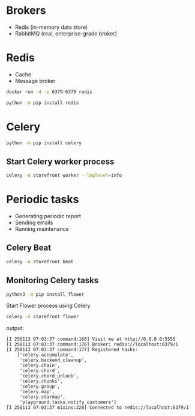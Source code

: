 # Brokers

- Redis (in-memory data store)
- RabbitMQ (real, enterprise-grade broker)

# Redis
- Cache
- Message broker

```bash
docker run -d -p 6379:6379 redis
```

```bash
python -m pip install redis
```

# Celery

```bash
python -m pip install celery
```

## Start Celery worker process

```bash
celery -A storefront worker --loglevel=info
```




# Periodic tasks

- Generating periodic report
- Sending emails
- Running maintenance

## Celery Beat

```bash
celery -A storefront beat
```



## Monitoring Celery tasks

```bash
python3 -m pip install flower
```

Start Flower process using Celery

```bash
celery -A storefront flower
```

output:
```aiignore
[I 250113 07:03:37 command:168] Visit me at http://0.0.0.0:5555
[I 250113 07:03:37 command:176] Broker: redis://localhost:6379/1
[I 250113 07:03:37 command:177] Registered tasks: 
    ['celery.accumulate',
     'celery.backend_cleanup',
     'celery.chain',
     'celery.chord',
     'celery.chord_unlock',
     'celery.chunks',
     'celery.group',
     'celery.map',
     'celery.starmap',
     'playground.tasks.notify_customers']
[I 250113 07:03:37 mixins:228] Connected to redis://localhost:6379/1
```
